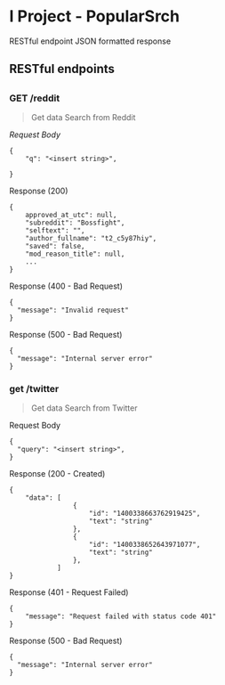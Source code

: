 # I Project - PopularSrch 

RESTful endpoint 
JSON formatted response

## RESTful endpoints

## 
##

### GET /reddit

> Get data Search from Reddit


_Request Body_

```
{
    "q": "<insert string>",

}
```


Response (200)

```
{
    approved_at_utc": null,
    "subreddit": "Bossfight",
    "selftext": "",
    "author_fullname": "t2_c5y87hiy",
    "saved": false,
    "mod_reason_title": null,
    ...
}   
```

Response (400 - Bad Request)

```
{
  "message": "Invalid request"
}
```

Response (500 - Bad Request)

```
{
  "message": "Internal server error"
}
```

### get /twitter

> Get data Search from Twitter


Request Body

```
{
  "query": "<insert string>",
}
```

Response (200 - Created)

```
{
    "data": [
                {
                    "id": "1400338663762919425",
                    "text": "string"
                },
                {
                    "id": "1400338652643971077",
                    "text": "string"
                },
            ]
}
```


Response (401 - Request Failed)

```
{
    "message": "Request failed with status code 401"
}
```

Response (500 - Bad Request)

```
{
  "message": "Internal server error"
}
```
